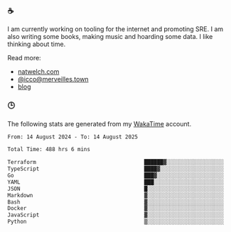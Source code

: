 ### ☕

I am currently working on tooling for the internet and promoting SRE. I am also writing some books, making music and hoarding some data. I like thinking about time.

Read more:

 - [natwelch.com](https://natwelch.com)
 - [@icco@merveilles.town](https://merveilles.town/@icco)
 - [blog](https://writing.natwelch.com)

### 🕒

The following stats are generated from my [WakaTime](https://wakatime.com/@icco) account.

<!--START_SECTION:waka-->

```txt
From: 14 August 2024 - To: 14 August 2025

Total Time: 488 hrs 6 mins

Terraform                                  ██████▓░░░░░░░░░░░░░░░░░░   27.26 %
TypeScript                                 ████▓░░░░░░░░░░░░░░░░░░░░   18.89 %
Go                                         ███▓░░░░░░░░░░░░░░░░░░░░░   15.24 %
YAML                                       ███░░░░░░░░░░░░░░░░░░░░░░   11.79 %
JSON                                       █░░░░░░░░░░░░░░░░░░░░░░░░   04.34 %
Markdown                                   ▓░░░░░░░░░░░░░░░░░░░░░░░░   03.02 %
Bash                                       ▓░░░░░░░░░░░░░░░░░░░░░░░░   02.99 %
Docker                                     ▓░░░░░░░░░░░░░░░░░░░░░░░░   02.22 %
JavaScript                                 ▓░░░░░░░░░░░░░░░░░░░░░░░░   02.19 %
Python                                     ▒░░░░░░░░░░░░░░░░░░░░░░░░   01.65 %
```

<!--END_SECTION:waka-->
